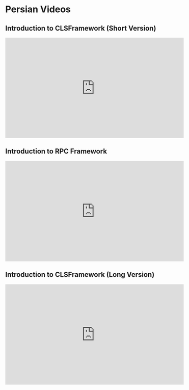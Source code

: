 ---
---

# Persian Videos

## Introduction to CLSFramework (Short Version)

<iframe width="560" height="315" src="https://www.youtube.com/embed/97YDEumcVWU?si=FfsLhhpEs4WuVmKl" title="YouTube video player" frameborder="0" allow="accelerometer; autoplay; clipboard-write; encrypted-media; gyroscope; picture-in-picture; web-share" referrerpolicy="strict-origin-when-cross-origin" allowfullscreen></iframe>

## Introduction to RPC Framework

<iframe width="560" height="315" src="https://www.youtube.com/embed/IEHFWUgwCkE?si=iw7rtoakFL-DS0Nb" title="YouTube video player" frameborder="0" allow="accelerometer; autoplay; clipboard-write; encrypted-media; gyroscope; picture-in-picture; web-share" referrerpolicy="strict-origin-when-cross-origin" allowfullscreen></iframe>

## Introduction to CLSFramework (Long Version)

<iframe width="560" height="315" src="https://www.youtube.com/embed/0lpK40a91M8?si=3xrJ9SZO738jcGSm" title="YouTube video player" frameborder="0" allow="accelerometer; autoplay; clipboard-write; encrypted-media; gyroscope; picture-in-picture; web-share" referrerpolicy="strict-origin-when-cross-origin" allowfullscreen></iframe>